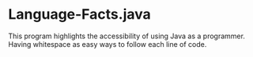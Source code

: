 # Language-Facts.java
This program highlights the accessibility of using Java as a programmer. Having whitespace as easy ways to follow each line of code.
